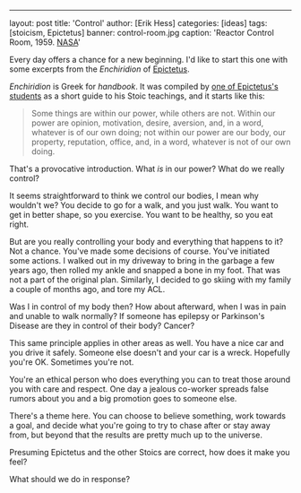 ---
layout: post
title: 'Control'
author: [Erik Hess]
categories: [ideas]
tags: [stoicism, Epictetus]
banner: control-room.jpg
caption: 'Reactor Control Room, 1959. [NASA](https://flic.kr/p/fqoNGT)'

Every day offers a chance for a new beginning. I'd like to start this one with some excerpts from the *Enchiridion* of [Epictetus](https://en.wikipedia.org/wiki/Epictetus). 

*Enchiridion* is Greek for *handbook*. It was compiled by [one of Epictetus's students](https://en.wikipedia.org/wiki/Arrian) as a short guide to his Stoic teachings, and it starts like this:

> Some things are within our power, while others are not. Within our power are opinion, motivation, desire, aversion, and, in a word, whatever is of our own doing; not within our power are our body, our property, reputation, office, and, in a word, whatever is not of our own doing.

That's a provocative introduction. What *is* in our power? What do we really control?

It seems straightforward to think we control our bodies, I mean why wouldn't we? You decide to go for a walk, and you just walk. You want to get in better shape, so you exercise. You want to be healthy, so you eat right.

But are you really controlling your body and everything that happens to it? Not a chance. You've made some decisions of course. You've initiated some actions. I walked out in my driveway to bring in the garbage a few years ago, then rolled my ankle and snapped a bone in my foot. That was not a part of the original plan. Similarly, I decided to go skiing with my family a couple of months ago, and tore my ACL.

Was I in control of my body then? How about afterward, when I was in pain and unable to walk normally? If someone has epilepsy or Parkinson's Disease are they in control of their body? Cancer?

This same principle applies in other areas as well. You have a nice car and you drive it safely. Someone else doesn't and your car is a wreck. Hopefully you're OK. Sometimes you're not.

You're an ethical person who does everything you can to treat those around you with care and respect. One day a jealous co-worker spreads false rumors about you and a big promotion goes to someone else.

There's a theme here. You can choose to believe something, work towards a goal, and decide what you're going to try to chase after or stay away from, but beyond that the results are pretty much up to the universe.

Presuming Epictetus and the other Stoics are correct, how does it make you feel? 

What should we do in response? 

